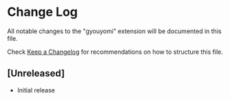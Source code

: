 # Change Log

All notable changes to the "gyouyomi" extension will be documented in this file.

Check [Keep a Changelog](http://keepachangelog.com/) for recommendations on how to structure this file.

## [Unreleased]

- Initial release